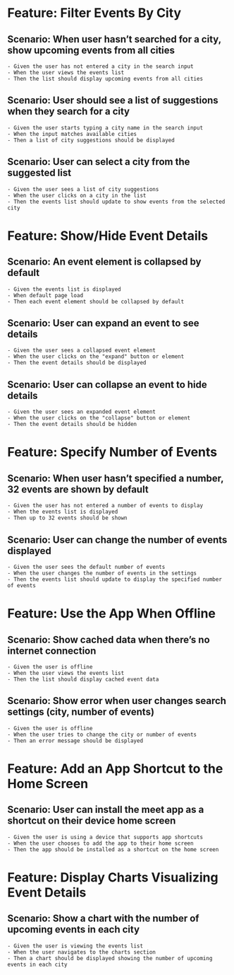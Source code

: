 # Feature: Filter Events By City
  ## **Scenario**: When user hasn’t searched for a city, show upcoming events from all cities

    - Given the user has not entered a city in the search input
    - When the user views the events list
    - Then the list should display upcoming events from all cities

  ## **Scenario**: User should see a list of suggestions when they search for a city
    - Given the user starts typing a city name in the search input
    - When the input matches available cities
    - Then a list of city suggestions should be displayed

  ## **Scenario**: User can select a city from the suggested list
    - Given the user sees a list of city suggestions
    - When the user clicks on a city in the list
    - Then the events list should update to show events from the selected city

# Feature: Show/Hide Event Details
  ## **Scenario**: An event element is collapsed by default
    - Given the events list is displayed
    - When default page load
    - Then each event element should be collapsed by default

  ## **Scenario**: User can expand an event to see details
    - Given the user sees a collapsed event element
    - When the user clicks on the "expand" button or element
    - Then the event details should be displayed

  ## **Scenario**: User can collapse an event to hide details
    - Given the user sees an expanded event element
    - When the user clicks on the "collapse" button or element
    - Then the event details should be hidden

# Feature: Specify Number of Events
  ## **Scenario**: When user hasn’t specified a number, 32 events are shown by default
    - Given the user has not entered a number of events to display
    - When the events list is displayed
    - Then up to 32 events should be shown

  ## **Scenario**: User can change the number of events displayed
    - Given the user sees the default number of events
    - When the user changes the number of events in the settings
    - Then the events list should update to display the specified number of events

# Feature: Use the App When Offline
  ## **Scenario**: Show cached data when there’s no internet connection
    - Given the user is offline
    - When the user views the events list
    - Then the list should display cached event data

  ## **Scenario**: Show error when user changes search settings (city, number of events)
    - Given the user is offline
    - When the user tries to change the city or number of events
    - Then an error message should be displayed

# Feature: Add an App Shortcut to the Home Screen
  ## **Scenario**: User can install the meet app as a shortcut on their device home screen
    - Given the user is using a device that supports app shortcuts
    - When the user chooses to add the app to their home screen
    - Then the app should be installed as a shortcut on the home screen

# Feature: Display Charts Visualizing Event Details
  ## **Scenario**: Show a chart with the number of upcoming events in each city
    - Given the user is viewing the events list
    - When the user navigates to the charts section
    - Then a chart should be displayed showing the number of upcoming events in each city
